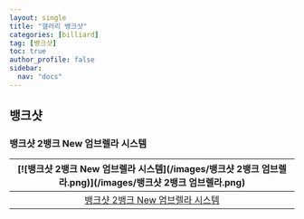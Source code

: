 ```yaml
---
layout: single
title: "갤러리 뱅크샷"
categories: [billiard]
tag: [뱅크샷]
toc: true
author_profile: false
sidebar:
  nav: "docs"
---
```


## 뱅크샷

### 뱅크샷 2뱅크 New 엄브렐라 시스템

| [![뱅크샷 2뱅크 New 엄브렐라 시스템](/images/뱅크샷 2뱅크 엄브렐라.png)](/images/뱅크샷 2뱅크 엄브렐라.png) |
| :---: |
| [뱅크샷 2뱅크 New 엄브렐라 시스템](https://youtu.be/https://youtu.be/XKe4L_4hKG8) |

